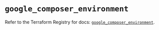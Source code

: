 # `google_composer_environment`

Refer to the Terraform Registry for docs: [`google_composer_environment`](https://registry.terraform.io/providers/hashicorp/google-beta/6.49.0/docs/resources/google_composer_environment).
